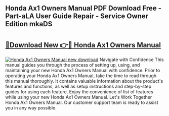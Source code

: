 ## Honda Ax1 Owners Manual PDF Download Free - Part-aLA User Guide Repair - Service Owner Edition mkaDS

# <h2><a href="http://bc53113.oget.top/?id=Honda+Ax1+Owners+Manual">🔗Download New 👉🔴 Honda Ax1 Owners Manual</a></h2>

[![Honda Ax1 Owners Manual new download](https://i.imgur.com/5g1atiW.png)](http://bc53113.oget.top/?id=Honda+Ax1+Owners+Manual)
Navigate with Confidence This manual guides you through the process of setting up, using, and maintaining your new Honda Ax1 Owners Manual with confidence. Prior to operating your Honda Ax1 Owners Manual, take the time to read through this manual thoroughly. It contains valuable information about the product's features and functions, as well as setup instructions and step-by-step guides for using each feature. Enjoy the convenience of list of features while using your new Honda Ax1 Owners Manual. Let's Work Together Honda Ax1 Owners Manual. Our customer support team is ready to assist you in any way possible.
